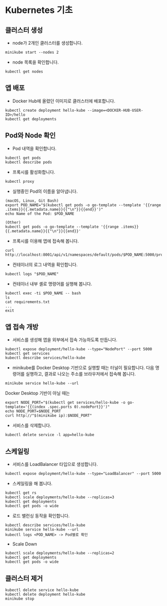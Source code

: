 # Kubernetes 기초


## 클러스터 생성

- node가 2개인 클러스터를 생성합니다.
```
minikube start --nodes 2
```

- node 목록을 확인합니다.
```
kubectl get nodes
```


## 앱 배포
- Docker Hub에 올렸던 이미지로 클러스터에 배포합니다.
```
kubectl create deployment hello-kube --image=<DOCKER-HUB-USER-ID>/hello
kubectl get deployments
```

## Pod와 Node 확인
- Pod 내역을 확인합니다.
```
kubectl get pods
kubectl describe pods
```

- 프록시를 활성화합니다.
```
kubectl proxy
```

- 실행중인 Pod의 이름을 알아냅니다.
```
(macOS, Linux, Git Bash)
export POD_NAME="$(kubectl get pods -o go-template --template '{{range .items}}{{.metadata.name}}{{"\n"}}{{end}}')"
echo Name of the Pod: $POD_NAME

(Other)
kubectl get pods -o go-template --template '{{range .items}}{{.metadata.name}}{{"\n"}}{{end}}'
```

- 프록시를 이용해 앱에 접속해 봅니다.
```
curl http://localhost:8001/api/v1/namespaces/default/pods/$POD_NAME:5000/proxy/
```

- 컨테이너의 로그 내역을 확인합니다.
```
kubectl logs "$POD_NAME"
```

- 컨테이너 내부 셸로 명령어를 실행해 봅니다.
```
kubectl exec -ti $POD_NAME -- bash
ls
cat requirements.txt
...
exit
```

## 앱 접속 개방

- 서비스를 생성해 앱을 외부에서 접속 가능하도록 만듭니다.
```
kubectl expose deployment/hello-kube --type="NodePort" --port 5000
kubectl get services
kubectl describe services/hello-kube
```

- minikube를 Docker Desktop 기반으로 실행할 때는 터널이 필요합니다. 
다음 명령어를 실행하고, 결과로 나오는 주소를 브라우저에서 접속해 봅니다.
```
minikube service hello-kube --url
```
Docker Desktop 기반이 아닐 때는
```
export NODE_PORT="$(kubectl get services/hello-kube -o go-template='{{(index .spec.ports 0).nodePort}}')"
echo NODE_PORT=$NODE_PORT
curl http://"$(minikube ip):$NODE_PORT"
```

- 서비스를 삭제합니다.
```
kubectl delete service -l app=hello-kube
```

## 스케일링
- 서비스를 LoadBalancer 타입으로 생성합니다.
```
kubectl expose deployment/hello-kube --type="LoadBalancer" --port 5000
```

- 스케일링을 해 봅니다.
```
kubectl get rs
kubectl scale deployments/hello-kube --replicas=3
kubectl get deployments
kubectl get pods -o wide
```

- 로드 밸런싱 동작을 확인합니다.
```
kubectl describe services/hello-kube
minikube service hello-kube --url
kubectl logs <POD_NAME> -> Pod별로 확인
```

- Scale Down
```
kubectl scale deployments/hello-kube --replicas=2
kubectl get deployments
kubectl get pods -o wide
```


## 클러스터 제거 

```
kubectl delete service hello-kube
kubectl delete deployment hello-kube
minikube stop
```